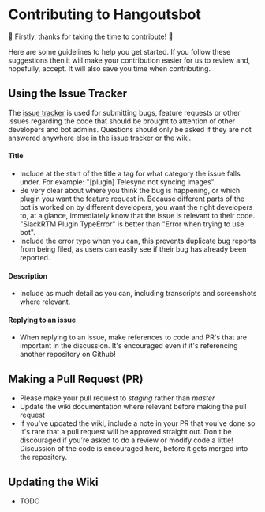 # Contributing to Hangoutsbot

:tada: Firstly, thanks for taking the time to contribute! :tada:

Here are some guidelines to help you get started. If you follow these suggestions then it will make your contribution easier for us to review and, hopefully, accept. It will also save you time when contributing.

## Using the Issue Tracker
The [issue tracker](https://github.com/hangoutsbot/hangoutsbot/issues) is used for submitting bugs, feature requests or other issues regarding the code that should be brought to attention of other developers and bot admins. Questions should only be asked if they are not answered anywhere else in the issue tracker or the wiki.

#### Title
 * Include at the start of the title a tag for what category the issue falls under. For example: "[plugin] Telesync not syncing images".
 * Be very clear about where you think the bug is happening, or which plugin you want the feature request in. Because different parts of the bot is worked on by different developers, you want the right developers to, at a glance, immediately know that the issue is relevant to their code. "SlackRTM Plugin TypeError" is better than "Error when trying to use bot".
 * Include the error type when you can, this prevents duplicate bug reports from being filed, as users can easily see if their bug has already been reported.  

#### Description
 * Include as much detail as you can, including transcripts and screenshots where relevant.  

#### Replying to an issue
 * When replying to an issue, make references to code and PR's that are important in the discussion. It's encouraged even if it's referencing another repository on Github!

## Making a Pull Request (PR)
* Please make your pull request to *staging* rather than *master*
* Update the wiki documentation where relevant before making the pull request
* If you've updated the wiki, include a note in your PR that you've done so  
It's rare that a pull request will be approved straight out. Don't be discouraged if you're asked to do a review or modify code a little! Discussion of the code is encouraged here, before it gets merged into the repository.

## Updating the Wiki
 * TODO
